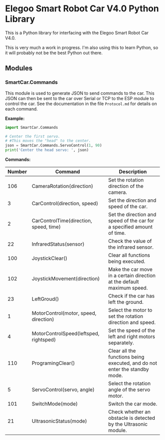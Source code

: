 # Elegoo Smart Robot Car V4.0 Python Library

This is a Python library for interfacing with the Elegoo Smart Robot Car V4.0.

This is very much a work in progress. I'm also using this to learn Python,
so it will probably not be the best Python out there.

## Modules

### SmartCar.Commands

This module is used to generate JSON to send commands to the car. This JSON
can then be sent to the car over Serial or TCP to the ESP module to control
the car. See the documentation in the file `Protocol.md` for details on each
command.

**Example:**

```python
import SmartCar.Commands

# Center the first servo.
# #This moves the "head" to the center.
json = SmartCar.Commands.ServoControl(1, 90)
print('Center the head servo: ', json)
```

**Commands:**

Number  | Command                                   | Description
--------|-------------------------------------------|--------------------------------------
106     | CameraRotation(direction)                 | Set the rotation direction of the camera.
3       | CarControl(direction, speed)              | Set the direction and speed of the car.
2       | CarControlTime(direction, speed, time)    | Set the direction and speed of the car for a specified amount of time.
22      | InfraredStatus(sensor)                    | Check the value of the infrared sensor.
100     | JoystickClear()                           | Clear all functions being executed.
102     | JoystickMovement(direction)               | Make the car move in a certain direction at the default maximum speed.
23      | LeftGroud()                               | Check if the car has left the ground.
1       | MotorControl(motor, speed, direction)     | Select the motor to set the rotation direction and speed.
4       | MotorControlSpeed(leftsped, rightsped)    | Set the speed of the left and right motors separately.
110     | ProgramingClear()                         | Clear all the functions being executed, and do not enter the standby mode.
5       | ServoControl(servo, angle)                | Select the rotation angle of the servo motor.
101     | SwitchMode(mode)                          | Switch the car mode.
21      | UltrasonicStatus(mode)                    | Check whether an obstacle is detected by the Ultrasonic module.

